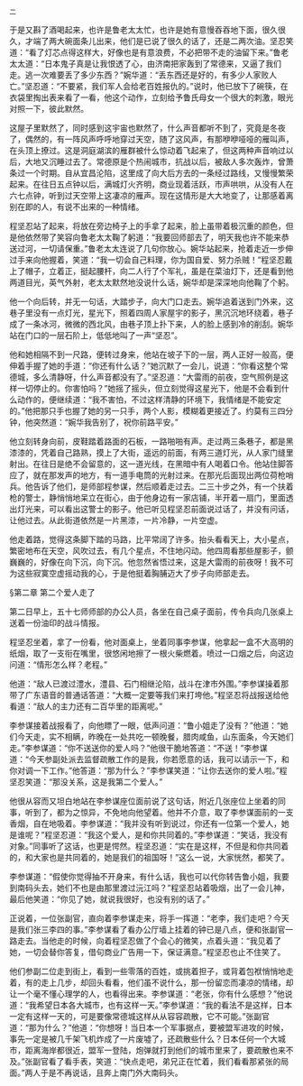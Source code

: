     二 

   于是又斟了酒喝起来，也许是鲁老太太忙，也许是她有意慢吞吞地下面，很久很久，才端了两大碗面条儿出来，他们是已说了很久的话了，还是二两次油。坚忍笑道：“看了灯芯点得这样大，好像也是有意浪费，不必把带不走的油留下来。”鲁老太太道：“日本鬼子真是让我恨透了心，由济南把家轰到了常德来，又逼了我们走。逃一次难要丢了多少东西？”婉华道：“丢东西还是好的，有多少人家败人亡。”坚忍道：“不要紧，我们军人会给老百姓报仇的。”说时，他已放下了碗筷，在衣袋里掏出表来看了一看，他这个动作，立刻给予鲁氏母女一个很大的刺激，眼光对照一下，彼此默然。

   这屋子里默然了，同时感到这宇宙也默然了，什么声音都听不到了，究竟是冬夜了，偶然的，有一阵风声呼呼地穿过天空，随了这风声，有那咿咿哑哑的雁叫声，在头顶上撩过。这是洞庭湖滨的雁群被什么惊动着飞起来了，但这两种声音响过以后，大地又沉睡过去了。常德原是个热闹城市，抗战以后，被敌人多次轰炸，曾萧条过一个时期。自从宜昌沦陷，这里成了向大后方去的一条经过路线，又慢慢繁荣起来。在往日五点钟以后，满城灯火齐明，商业现着活跃，市声哄哄，从没有人在六七点钟，听到过天空带上这凄凉的雁声。现在这情形是大大地变了，让那感着离别在即的人，有说不出来的一种情绪。

   程坚忍站了起来，将放在旁边椅子上的手拿了起来，脸上虽带着极沉重的颜色，但是他依然带了笑容向鲁老太太鞠了躬道：“我要回师部去了，明天我也许不能来恭送过河，一切请保重。”鲁老太太连说了几句你放心。婉华站起来，抢着走近一步伸过手来向他握着，笑道：“我一切会自己料理，你为国自爱、努力杀贼！”程坚忍戴上了帽子，立着正，挺起腰杆，向二人行了个军礼，虽是在菜油灯下，还是看到他两道目光，英气外射，老太太默然地没说什么话，婉华却是深深地向他鞠了个躬。

   他一个向后转，并无一句话，大踏步子，向大门口走去。婉华追着送到门外来，这巷子里没有一点灯光，星光下，照着四周人家屋宇的影子，黑沉沉地环绕着，巷子成了一条冰河，微微的西北风，由巷子顶上扑下来，人的脸上感到冷的削刮。婉华站在门口的一层石阶上，低低地叫了一声“坚忍”。

   他和她相隔不到一尺路，便转过身来，他站在坡子下的一层，两人正好一般高，便伸着手握了她的手道：“你还有什么话？”她沉默了一会儿，说道：“你看这整个常德城，多么清静呀，什么声音都没有了。”坚忍道：“大雷雨的前夜，空气照例是这样一切停止的。你害怕吗？”她摇了摇头，但立刻觉得这星光下，他是不会看到什么动作的，便继续道：“我不害怕，不过这样清静的环境下，我情绪是不能安定的。”他把那只手也握了她的另一只手，两个人影，模糊着更接近了。约莫有三四分钟，他突然道：“婉华我告别了，祝你前路平安。”

   他立刻转身向前，皮鞋踏着路面的石板，一路啪啪有声。走过两三条巷子，都是黑漆漆的，凭着自己路熟，摸上了大街，遥远的前面，有两三道灯光，从人家门缝里射出。在往日是绝不会留意的，这一道光线，在黑暗中有人喝着口令。他站住脚答应了，就在那发声的地方，有一道手电筒的光射过来。在那光后面现出两位荷枪哨兵。他告诉了他们，是师部程参谋，然后顺着走过去。二三十步之外，有一个扶着枪的警士，静悄悄地呆立在街心，由于他身边有一家店铺，半开着一扇门，里面透出灯光来，可以看出这警士的影子。他已听见程坚忍前面说过话了，并没有问话，让他过去。从此街道依然是一片黑漆，一片冷静，一片空虚。

   他走着路，觉得这条脚下踏的马路，比平常阔了许多。抬头看看天上，大小星点，繁密地布在天空，风吹过去，有几个星点，不住地闪动。他四周看那些屋影子，颤巍巍的，好像在向下沉，向下沉。他忽然省悟过来，这是大雷雨的前夜呀！我不可为这些寂寞空虚摇动我的心，于是他挺着胸脯迈大了步子向师部走去。

   §第二章 第二个爱人走了

   第二日早上，五十七师师部的办公人员，各坐在自己桌子面前，传令兵向几张桌上送着一份油印的战斗情报。

   程坚忍坐着，拿了一份看，他对面桌上，坐着同事李参谋，他拿起一盒不大高明的纸烟，取了一支衔在嘴里，很悠闲地擦了一根火柴燃着。喷过一口烟之后，向这边问道：“情形怎么样？老程。”

   他道：“敌人已渡过澧水，澧县、石门相继沦陷，战斗在津市外围。”李参谋操着那带了广东语音的普通话答道：“大概一定要等我们来打垮他。”程坚忍将战报送给他看道：“敌人的主力还有二百华里的距离呢。”

   李参谋接着战报看了，向他瞟了一眼，低声问道：“鲁小姐走了没有？”他道：“她们今天走，实不相瞒，昨晚在一处共吃一顿晚餐，腊肉咸鱼，山东面条，今天她们走。”李参谋道：“你不送送你的爱人吗？”他很干脆地答道：“不送！”李参谋道：“今天参副处派去监督疏散工作的是我，你若愿意的话，我可以请示一下，和你对调一下工作。”他答道：“那为什么？”李参谋笑道：“让你去送你的爱人啦。”程坚忍笑道：“那没关系，这是我第二个爱人。”

   他很从容而又坦白地站在李参谋座位面前说了这句话，附近几张座位上坐着的同事，听到了，都为之惊异，不免地向他望着。他并不介意，取了李参谋面前的一支香烟，自在地吸着。李参谋道：“我并没有听到说过，你还有一位第一个爱人，她是谁呢？”程坚忍道：“我这个爱人，是和你共同着的。”李参谋道：“笑话，我没有对象。”同事听了这话，也更是愕然。程坚忍道：“实在是这样，不但是和你共同着的，和大家也是共同着的，她是我们的祖国呀！”这么一说，大家恍然，都笑了。

   李参谋道：“假使你觉得抽不开身来，有什么话，我也可以代你转告鲁小姐，我要到南码头去，她们不也是由那里渡过沅江吗？”程坚忍站着吸烟，出了一会儿神，最后他笑道：“你见了她，就说我很好，也没有别的话了。”

   正说着，一位张副官，直向着李参谋走来，将手一挥道：“老李，我们走吧？今天是我们张三李四的事。”李参谋看了看办公厅墙上挂着的钟已是八点，便和张副官一路走去。当他走的时候，向着程坚忍做了个会心的微笑，点着头道：“我见着了她，一切会替你答复，借句商业广告用一下，保证满意。”程坚忍也止不住笑了。

   他们参副二位走到街上，看到一些零落的百姓，或挑着担子，或背着包袱悄悄地走着，有的走上几步，却回头看看，他们虽不说什么，那一份留恋而凄凉的情绪，却让一个毫不懂心理学的人，也看得出来。李参谋道：“老张，你有什么感想？”他说道：“我希望日本各大城市，也有这样一天。”李参谋道：“我的看法不是这样，日本一定有这样一天的，可是要像常德城这样从从容容疏散，它不可能。”张副官道：“那为什么？”他道：“你想呀！当日本一个军事据点，要被盟军进攻的时候，事先一定是被几千架飞机炸成了一片废墟了，还疏散些什么？日本任何一个大城市，距离海岸都很近，盟军一登陆，炮弹就打到他们的城市里来了，要疏散也来不及。”张副官看了看手表，笑道：“快点走吧，弟兄正在忙着，我们看看那紧张的局面。”两人于是不再说话，且奔上南门外大南码头。

